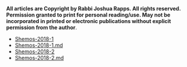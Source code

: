 
**All articles are Copyright by Rabbi Joshua Rapps. All rights reserved. Permission granted to print for personal reading/use. May not be incorporated in printed or electronic publications without explicit permission from the author**.

* [Shemos-2018-1](../RavTorah/Exodus/Shemos-2018-1.pdf)
* [Shemos-2018-1.md](../RavTorah/Exodus/Shemos-2018-1.md)
* [Shemos-2018-2](../RavTorah/Exodus/Shemos-2018-2.pdf)
* [Shemos-2018-2.md](../RavTorah/Exodus/Shemos-2018-2.md)
